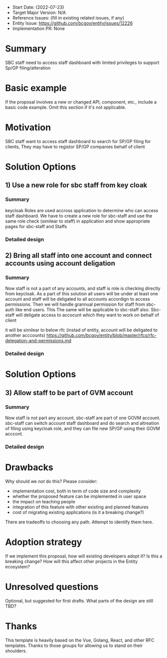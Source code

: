 - Start Date: (2022-07-23)
- Target Major Version: N/A
- Reference Issues: (fill in existing related issues, if any)
- Entity Issue: https://github.com/bcgov/entity/issues/12226
- Implementation PR: None


# Summary

SBC staff need to access staff dashboard with limited privileges to support Sp/GP filing/alteration

# Basic example

If the proposal involves a new or changed API, component, etc., include a basic code example.
Omit this section if it's not applicable.

# Motivation
SBC staff want to access staff dashboard to search for SP/GP filing for clients, They may have to registor SP/GP companies behalf of client

# Solution Options
## 1) Use a new role for sbc staff from key cloak

### Summary
keycloak Roles are used accross application to determine who can access staff dashboard.
We have to create a new role for sbc-staff and use the same role check (similear to staff) in application and show appropriate pages for sbc-staff and Staffs 

### Detailed design

## 2) Bring all staff into one account and connect accounts using account deligation

### Summary
Now staff is not a part of any accounts, and staff is role is checking directly from keycloak. As a part of this solution all users will be under at least one account and staff will be deligated to all accounts accordign to access permissions. Then we will handle grannual permission for staff from sbc-auth like end users. This
The same will be applicable to sbc-staff also. Sbc-staff will deligate access to accocunt which they want to work on behalf of client

it will be similear to below rfc (instad of entity, account will be deligated to another acccounts)
https://github.com/bcgov/entity/blob/master/rfcs/rfc-delegation-and-permissions.md

### Detailed design


# Solution Options
## 3) Allow staff to be part of GVM account 

### Summary
Now staff is not part any account, sbc-staff are part of one GOVM account. 
sbc-staff can switch account staff dashboard and do search and altreation of filing using keycloak role, and they can file new SP/GP using their GOVM acccont.

### Detailed design


# Drawbacks

Why should we *not* do this? Please consider:

- implementation cost, both in term of code size and complexity
- whether the proposed feature can be implemented in user space
- the impact on teaching people
- integration of this feature with other existing and planned features
- cost of migrating existing applications (is it a breaking change?)

There are tradeoffs to choosing any path. Attempt to identify them here.


# Adoption strategy

If we implement this proposal, how will existing developers adopt it? Is this a breaking change? How will this affect other projects in the Entity ecosystem?

# Unresolved questions

Optional, but suggested for first drafts. What parts of the design are still TBD?

# Thanks

This template is heavily based on the Vue, Golang, React, and other RFC templates. Thanks to those groups for allowing us to stand on their shoulders.
